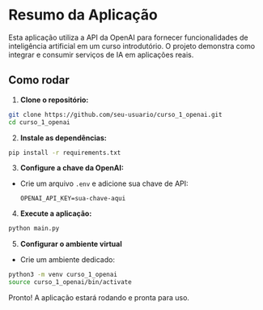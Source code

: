 # Resumo da Aplicação

Esta aplicação utiliza a API da OpenAI para fornecer funcionalidades de inteligência artificial em um curso introdutório. O projeto demonstra como integrar e consumir serviços de IA em aplicações reais.

## Como rodar

1. **Clone o repositório:**
  ```bash
  git clone https://github.com/seu-usuario/curso_1_openai.git
  cd curso_1_openai
  ```

2. **Instale as dependências:**
  ```bash
  pip install -r requirements.txt
  ```

3. **Configure a chave da OpenAI:**
  - Crie um arquivo `.env` e adicione sua chave de API:
    ```
    OPENAI_API_KEY=sua-chave-aqui
    ```

4. **Execute a aplicação:**
  ```bash
  python main.py
  ```

5. **Configurar o ambiente virtual**
  - Crie um ambiente dedicado:
  ```bash
  python3 -m venv curso_1_openai
  source curso_1_openai/bin/activate
  ```

Pronto! A aplicação estará rodando e pronta para uso.